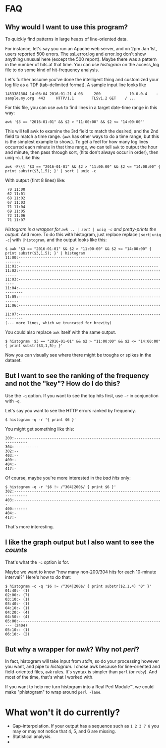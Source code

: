 # FAQ

## Why would I want to use this program?

To quickly find patterns in large heaps of line-oriented data. 

For instance, let's say you run an Apache web server, and on 2pm Jan 1st, users reported 500 errors.
The ssl_error.log and error.log don't show anything unusual here (except the 500 report). Maybe
there was a pattern in the number of hits at that time. You can use *histogram* on the access_log file
to do some kind of hit-frequency analysis. 

Let's further assume you've done the intelligent thing and customized your log file as a TDF 
(tab-delimited format). A sample input line looks like

    1453381384 14:03:04 2016-01-21 4 03     200             10.0.0.4    -       sample.my.org  443     HTTP/1.1        TLSv1.2 GET    / ...

For this file, you can use `awk` to find lines in a target date-time range in this way:

    awk '$3 == "2016-01-01" && $2 > "11:00:00" && $2 <= "14:00:00"'

This will tell awk to examine the 3rd field to match the desired, and the 2nd field to match a time range. 
(`awk` has other ways to do a time range, but this is the simplest example to show.). To get a feel for how many log lines
occurred each minute in that time range, we can tell `awk` to output the hour and minute, then pass through sort,
(hits don't always occur in order), then uniq -c. Like this:

    awk -F\\t '$3 == "2016-01-01" && $2 > "11:00:00" && $2 <= "14:00:00" { print substr($3,1,5); }' | sort | uniq -c

With output (first 8 lines) like:

     70 11:00
     62 11:01
     68 11:02
     67 11:03
     71 11:04
     69 11:05
     72 11:06
     71 11:07

*Histogram is a wrapper for `awk .. | sort | uniq -c` and pretty-prints the output.* And more. To do this with histogram, just replace
replace `|sort|uniq -c`| with `|histogram`, and the output looks like this:

    $ awk '$3 == "2016-01-01" && $2 > "11:00:00" && $2 <= "14:00:00" { print substr($3,1,5); }' | histogram
    11:00:-----------------------------------------------------------------------
    11:01:---------------------------------------------------------------
    11:02:---------------------------------------------------------------------
    11:03:--------------------------------------------------------------------
    11:04:------------------------------------------------------------------------
    11:05:----------------------------------------------------------------------
    11:06:-------------------------------------------------------------------------
    11:07:------------------------------------------------------------------------
    (... more lines, which we truncated for brevity)

You could also replace `awk` itself with the same output.

    $ histogram '$3 == "2016-01-01" && $2 > "11:00:00" && $2 <= "14:00:00" { print substr($3,1,5); }'
    
Now you can visually see where there might be troughs or spikes in the dataset.

## But I want to see the ranking of the  frequency and not the "key"? How do I do this?

Use the `-q` option. If you want to see the top hits first, use `-r` in conjunction with `-q`. 

Let's say you want to see the HTTP errors ranked by frequency.

    $ histogram -q -r '{ print $6 }'

You might get something like this:

    200:----------------------------------------------------------------------------
    304:-----------
    302:--
    403:--
    400:-
    404:-
    417:-

Of course, maybe you're more interested in the _bad hits_ only:

    $ histogram -q -r '$6 !~ /^304|200$/ { print $6 }'
    302:----------------------------------------------------------------------------
    403:-------------------------------------------------------------------
    400:------
    404:-
    417:-
    
That's more interesting.

## I like the graph output but I also want to see the _counts_

That's what the `-c` option is for. 

Maybe we want to know "how many non-200/304 hits for each 10-minute interval?" Here's how to do that:

    $ histogram -c -q '$6 !~ /^304|200$/ { print substr($2,1,4) "0" }'
    01:40:- (1)
    02:00:- (7)
    03:10:- (1)
    03:40:- (1)
    04:10:- (1)
    04:20:- (4)
    04:50:- (4)
    05:00:------------------------------------------------------------------- (2404)
    05:10:- (1)
    06:10:- (2)
    
## But why a wrapper for _awk_? Why not _perl_? 

In fact, histogram will take input from _stdin_, so do your processing however you want, and pipe to _histogram_. I chose awk because for line-oriented and field-oriented files, `awk` rules. It's syntax is simpler than `perl` (or `ruby`). And most of the time, that's what I worked with. 

If you want to help me turn histogram into a Real Perl Module™, we could make "phistogram" to wrap around `perl -lane`. 

# What won't it do currently?

* Gap-interpolation. If your output has a sequence such as `1 2 3 7 8` you may or may not notice that 4, 5, and 6 are missing.
* Statistical analysis.
* 
